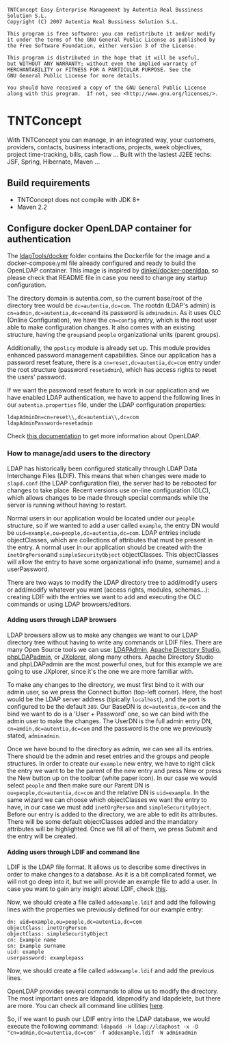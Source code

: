     TNTConcept Easy Enterprise Management by Autentia Real Bussiness Solution S.L.
    Copyright (C) 2007 Autentia Real Bussiness Solution S.L.

    This program is free software: you can redistribute it and/or modify
    it under the terms of the GNU General Public License as published by
    the Free Software Foundation, either version 3 of the License.

    This program is distributed in the hope that it will be useful,
    but WITHOUT ANY WARRANTY; without even the implied warranty of
    MERCHANTABILITY or FITNESS FOR A PARTICULAR PURPOSE. See the
    GNU General Public License for more details.

    You should have received a copy of the GNU General Public License
    along with this program.  If not, see <http://www.gnu.org/licenses/>.

# TNTConcept

With TNTConcept you can manage, in an integrated way, your customers, providers, contacts, business interactions, projects, week objectives, project time-tracking, bills, cash flow ... Built with the lastest J2EE techs: JSF, Spring, Hibernate, Maven ...

## Build requirements

- TNTConcept does not compile with JDK 8+
- Maven 2.2

## Configure docker OpenLDAP container for authentication

The [ldapTools/docker](https://github.com/autentia/TNTConcept/tree/master/ldapTools/docker) folder contains the Dockerfile for the image and a docker-compose.yml file already configured and ready to build the OpenLDAP container. This image is inspired by [dinkel/docker-openldap](https://github.com/dinkel/docker-openldap), so please check that README file in case you need to change any startup configuration.

The directory domain is autentia.com, so the current base/root of the directory tree would be `dc=autentia,dc=com`. The rootdn (LDAP's admin) is `cn=admin,dc=autentia,dc=com`and its password is `adminadmin`. As it uses OLC (Online Configuration), we have the `cn=config` entry, which is the root user able to make configuration changes. It also comes with an existing structure, having the `groups`and `people` organizational units (parent groups).

Additionally, the `ppolicy` module is already set up. This module provides enhanced password management capabilities. Since our application has a password reset feature, there is a `cn=reset,dc=autentia,dc=com` entry under the root structure (password `resetadmin`), which has access rights to reset the users' password.

If we want the password reset feature to work in our application and we have enabled LDAP authentication, we have to append the following lines in our `autentia.properties` file, under the LDAP configuration properties:

```
ldapAdminDn=cn=reset\\,dc=autentia\\,dc=com
ldapAdminPassword=resetadmin
```

Check [this documentation](http://www.zytrax.com/books/ldap/ch6/slapd-config.html) to get more information about OpenLDAP.

### How to manage/add users to the directory

LDAP has historically been configured statically through LDAP Data Interchange Files (LDIF). This means that when changes were made to `slapd.conf` (the LDAP configuration file), the server had to be rebooted for changes to take place. Recent versions use on-line configuration (OLC), which allows changes to be made through special commands while the server is running without having to restart.

Normal users in our application would be located under our `people` structure, so if we wanted to add a user called `example`, the entry DN would be `uid=example,ou=people,dc=autentia,dc=com`. LDAP entries include objectClasses, which are collections of attributes that must be present in the entry. A normal user in our application should be created with the `inetOrgPerson`and `simpleSecurityObject` objectClasses. This objectClasses will allow the entry to have some organizational info (name, surname) and a userPassword.

There are two ways to modify the LDAP directory tree to add/modify users or add/modify whatever you want (access rights, modules, schemas...): creating LDIF with the entries we want to add and executing the OLC commands or using LDAP browsers/editors.

#### Adding users through LDAP browsers

LDAP browsers allow us to make any changes we want to our LDAP directory tree without having to write any commands or LDIF files. There are many Open Source tools we can use: [LDAPAdmin](http://www.ldapadmin.org/index.html), [Apache Directory Studio](http://directory.apache.org/studio/), [phpLDAPadmin](http://phpldapadmin.sourceforge.net/wiki/index.php/Main_Page), or [JXplorer](http://pegacat.com/jxplorer/), along many others. Apache Directory Studio and phpLDAPadmin are the most powerful ones, but for this example we are going to use JXplorer, since it's the one we are more familiar with.

To make any changes to the directory, we must first bind to it with our admin user, so we press the Connect button (top-left corner). Here, the host would be the LDAP server address (tipically `localhost`), and the port is configured to be the default `389`. Our BaseDN is `dc=autentia,dc=com` and the bind we want to do is a 'User + Password' one, so we can bind with the admin user to make the changes. The UserDN is the full admin entry DN, `cn=amdin,dc=autentia,dc=com` and the password is the one we previously stated, `adminadmin`.

Once we have bound to the directory as admin, we can see all its entries. There should be the admin and reset entries and the groups and people structures. In order to create our `example` new entry, we have to right click the entry we want to be the parent of the new entry and press New or press the New button up on the toolbar (white paper icon). In our case we would select `people` and then make sure our Parent DN is `ou=people,dc=autentia,dc=com` and the relative DN is `uid=example`. In the same wizard we can choose which objectClasses we want the entry to have, in our case we must add `inetOrgPerson` and `simpleSecurityObject`. Before our entry is added to the directory, we are able to edit its attributes. There will be some default objectClasses added and the mandatory attributes will be highlighted. Once we fill all of them, we press Submit and the entry will be created.

#### Adding users through LDIF and command line

LDIF is the LDAP file format. It allows us to describe some directives in order to make changes to a database. As it is a bit complicated format, we will not go deep into it, but we will provide an example file to add a user. In case you want to gain any insight about LDIF, check [this](http://www.zytrax.com/books/ldap/ch2/).

Now, we should create a file called `addexample.ldif` and add the following lines with the properties we previously defined for our example entry:

```
dn: uid=example,ou=people,dc=autentia,dc=com
objectClass: inetOrgPerson
objectClass: simpleSecurityObject
cn: Example name
sn: Example surname
uid: example
userpassword: examplepass
```

Now, we should create a file called `addexample.ldif` and add the previous lines.

OpenLDAP provides several commands to allow us to modify the directory. The most important ones are ldapadd, ldapmodify and ldapdelete, but there are more. You can check all command line utilities [here](http://www.zytrax.com/books/ldap/ch14/#openldap).

So, if we want to push our LDIF entry into the LDAP database, we would execute the following command:
`ldapadd -H ldap://ldaphost -x -D "cn=admin,dc=autentia,dc=com" -f addexample.ldif -W adminadmin`
